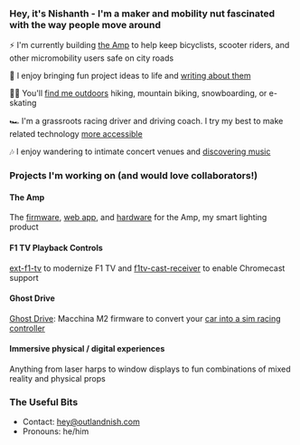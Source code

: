 ### Hey, it's Nishanth - I'm a maker and mobility nut fascinated with the way people move around

⚡ I'm currently building [the Amp](https://docs.ridewithamp.com) to help keep bicyclists, scooter riders, and other micromobility users safe on city roads

📝 I enjoy bringing fun project ideas to life and [writing about them](https://outlandnish.com/hacks)

🚵‍♀️ You'll [find me outdoors](https://instagram.com/outlandnish) hiking, mountain biking, snowboarding, or e-skating

🏎 I'm a grassroots racing driver and driving coach. I try my best to make related technology [more accessible](https://www.outlandnish.racing)

🎶 I enjoy wandering to intimate concert venues and [discovering music](https://open.spotify.com/user/nishanthsamala?si=hdglQJ9LQlKRSQkxANMrhg)

### Projects I'm working on (and would love collaborators!)

#### The Amp
The [firmware](https://github.com/intentfulmotion/fw-amp), [web app](https://github.com/intentfulmotion/www-amp-mixer), and [hardware](https://github.com/intentfulmotion/hw-amp) for the Amp, my smart lighting product

#### F1 TV Playback Controls
[ext-f1-tv](https://github.com/outlandnish/ext-f1-tv) to modernize F1 TV and [f1tv-cast-receiver](https://github.com/outlandnish/f1tv-cast-receiver) to enable Chromecast support

#### Ghost Drive
[Ghost Drive](https://github.com/outlandish/fw-ghost-drive): Macchina M2 firmware to convert your [car into a sim racing controller](https://outlandnish.com/blog/ditch-the-sim-rig-use-your-car-instead)

#### Immersive physical / digital experiences
Anything from laser harps to window displays to fun combinations of mixed reality and physical props

### The Useful Bits

- Contact: [hey@outlandnish.com](mailto:hey@outlandnish.com)
- Pronouns: he/him
